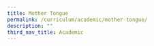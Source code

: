 ```yaml
---
title: Mother Tongue
permalink: /curriculum/academic/mother-tongue/
description: ""
third_nav_title: Academic
---
```

